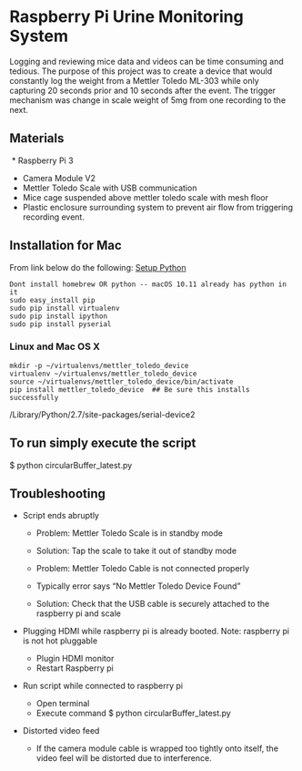 # Raspberry Pi Urine Monitoring System
Logging and reviewing mice data and videos can be time consuming and tedious. The purpose of this project was to create a device that would constantly log the weight from a Mettler Toledo ML-303 while only capturing 20 seconds prior and 10 seconds after the event. The trigger mechanism was change in scale weight of 5mg from one recording to the next. 

## Materials
  * Raspberry Pi 3
  * Camera Module V2
  * Mettler Toledo Scale with USB communication
  * Mice cage suspended above mettler toledo scale with mesh floor
  * Plastic enclosure surrounding system to prevent air flow from triggering recording event.
  
## Installation for Mac
From link below do the following:
[Setup Python](https://github.com/janelia-pypi/python_setup)
```shell
Dont install homebrew OR python -- macOS 10.11 already has python in it
sudo easy_install pip
sudo pip install virtualenv
sudo pip install ipython
sudo pip install pyserial
```

### Linux and Mac OS X

```shell
mkdir -p ~/virtualenvs/mettler_toledo_device
virtualenv ~/virtualenvs/mettler_toledo_device
source ~/virtualenvs/mettler_toledo_device/bin/activate
pip install mettler_toledo_device  ## Be sure this installs successfully
```

/Library/Python/2.7/site-packages/serial-device2

## To run simply execute the script
$ python circularBuffer_latest.py 

## Troubleshooting

  * Script ends abruptly
    * Problem: Mettler Toledo Scale is in standby mode
    * Solution: Tap the scale to take it out of standby mode 

    * Problem: Mettler Toledo Cable is not connected properly
    * Typically error says “No Mettler Toledo Device Found”
    * Solution: Check that the USB cable is securely attached to the raspberry pi and scale

  * Plugging HDMI while raspberry pi is already booted. Note: raspberry pi is not hot pluggable 
    * Plugin HDMI monitor
    * Restart Raspberry pi

  * Run script while connected to raspberry pi
    * Open terminal
    * Execute command $ python circularBuffer_latest.py
    
  * Distorted video feed
    *  If the camera module cable is wrapped too tightly onto itself, the video feel will be distorted due to interference. 
